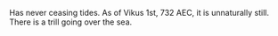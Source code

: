 Has never ceasing tides. As of Vikus 1st, 732 AEC, it is unnaturally still. There is a trill going over the sea.